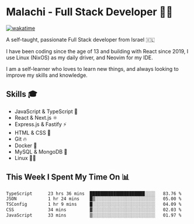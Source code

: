 # Malachi - Full Stack Developer 🚀🔥
[![wakatime](https://wakatime.com/badge/user/112ec769-e669-4b78-a46f-cf4343930741.svg)](https://wakatime.com/@112ec769-e669-4b78-a46f-cf4343930741)

A self-taught, passionate Full Stack developer from Israel 🇮🇱

I have been coding since the age of 13 and building with React since 2019, I use Linux (NixOS) as my daily driver, and Neovim for my IDE.

I am a self-learner who loves to learn new things, and always looking to improve my skills and knowledge.

## Skills 🎓
- JavaScript & TypeScript 💎
- React & Next.js ⚛️
- Express.js & Fastify ⚡️
- HTML & CSS 🎨
- Git 🔥
- Docker 🐳
- MySQL & MongoDB 💾
- Linux 👨‍💻

## This Week I Spent My Time On 📊
<!--START_SECTION:waka-->

```txt
TypeScript      23 hrs 36 mins  █████████████████████░░░░   83.76 %
JSON            1 hr 24 mins    █▒░░░░░░░░░░░░░░░░░░░░░░░   05.00 %
TSConfig        1 hr 9 mins     █░░░░░░░░░░░░░░░░░░░░░░░░   04.09 %
CSS             34 mins         ▓░░░░░░░░░░░░░░░░░░░░░░░░   02.03 %
JavaScript      33 mins         ▒░░░░░░░░░░░░░░░░░░░░░░░░   01.97 %
```

<!--END_SECTION:waka-->
